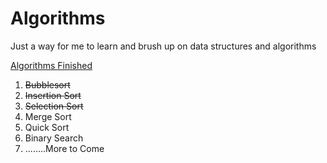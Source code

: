 Algorithms
==========

Just a way for me to learn and brush up on data structures and algorithms

<u>Algorithms Finished</u>

1. <strike>Bubblesort</strike>
2. <strike>Insertion Sort</strike>
3. <strike>Selection Sort</strike>
3. Merge Sort
4. Quick Sort
5. Binary Search
6. ........More to Come